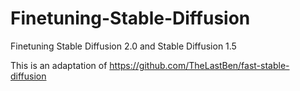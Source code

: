 # Finetuning-Stable-Diffusion
Finetuning Stable Diffusion 2.0 and Stable Diffusion 1.5

This is an adaptation of https://github.com/TheLastBen/fast-stable-diffusion
